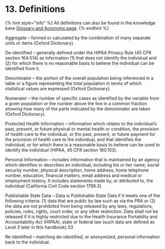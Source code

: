 # 13. Definitions

{% hint style="info" %}
All definitions can also be found in the knowledge base [Glossary and Acronyms page](../appendix/glossary.md).
{% endhint %}

Aggregate – formed or calculated by the combination of many separate units or items (Oxford Dictionary).

De-identified – generally defined under the HIPAA Privacy Rule (45 CFR section 164.514) as information (1) that does not identify the individual and (2) for which there is no reasonable basis to believe the individual can be identified from it.

Denominator – the portion of the overall population being referenced in a table or a figure representing the total population in terms of which statistical values are expressed (Oxford Dictionary).

Numerator – the number of specific cases as identified by the variable from a given population or the number above the line in a common fraction showing how many of the parts indicated by the denominator are taken (Oxford Dictionary).

Protected Health Information – information which relates to the individual’s past, present, or future physical or mental health or condition, the provision of health care to the individual, or the past, present, or future payment for the provision of health care to the individual, and that identifies the individual, or for which there is a reasonable basis to believe can be used to identify the individual (HIPAA, 45 CFR section 160.103).

Personal Information – includes information that is maintained by an agency which identifies or describes an individual, including his or her name, social security number, physical description, home address, home telephone number, education, financial matters, email address and medical or employment history. It includes statements made by, or attributed to, the individual (California Civil Code section 1798.3).

Publishable State Data – Data is Publishable State Data if it meets one of the following criteria: (1) data that are public by law such as via the PRA or (2) the data are not prohibited from being released by any laws, regulations, policies, rules, rights, court order, or any other restriction. Data shall not be released if it is highly restricted due to the Health Insurance Portability and Accountability Act (HIPAA), state or federal law (such data are defined as Level 3 later in this handbook).33

Re-Identified – matching de-identified, or anonymized, personal information back to the individual.
